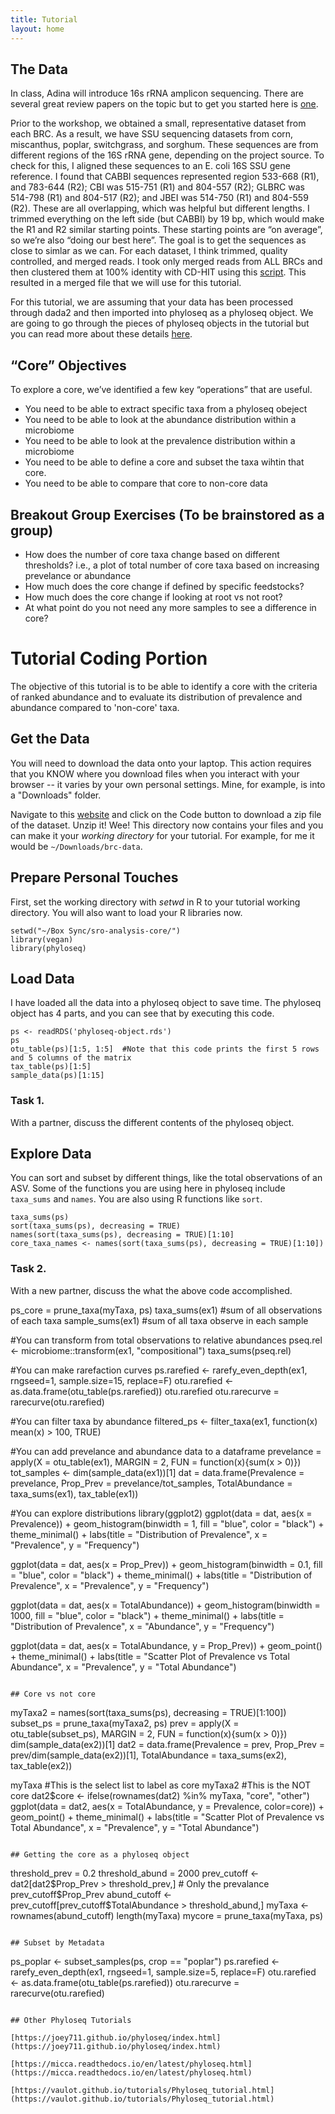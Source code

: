 ```yaml
---
title: Tutorial
layout: home
---
```


## The Data

In class, Adina will introduce 16s rRNA amplicon sequencing.  There are several great review papers on the topic but to get you started here is [one](https://journals.asm.org/doi/10.1128/spectrum.00563-23).

Prior to the workshop, we obtained a small, representative dataset from each BRC.  As a result, we have SSU sequencing datasets from corn, miscanthus, poplar, switchgrass, and sorghum.  These sequences are from different regions of the 16S rRNA gene, depending on the project source.  To check for this, I aligned these sequences to an E. coli 16S SSU gene reference.  I found that CABBI sequences represented region 533-668 (R1), and 783-644 (R2); CBI was 515-751 (R1) and 804-557 (R2); GLBRC was 514-798 (R1) and 804-517 (R2); and JBEI was 514-750 (R1) and 804-559 (R2).  These are all overlapping, which was helpful but different lengths.  I trimmed everything on the left side (but CABBI) by 19 bp, which would make the R1 and R2 similar starting points.  These starting points are “on average”, so we’re also “doing our best here”.  The goal is to get the sequences as close to simlar as we can.  For each dataset, I think trimmed, quality controlled, and merged reads.  I took only merged reads from ALL BRCs and then clustered them at 100% identity with CD-HIT using this [script](https://github.com/dsamoht/utility/tree/main?tab=readme-ov-file#collapse_asvpy).  This resulted in a merged file that we will use for this tutorial.

For this tutorial, we are assuming that your data has been processed through dada2 and then imported into phyloseq as a phyloseq object.  We are going to go through the pieces of phyloseq objects in the tutorial but you can read more about these details [here](https://joey711.github.io/phyloseq/import-data.html).

## “Core” Objectives

To explore a core, we’ve identified a few key “operations” that are useful.
* You need to be able to extract specific taxa from a phyloseq obeject
* You need to be able to look at the abundance distribution within a microbiome
* You need to be able to look at the prevalence distribution within a microbiome
* You need to be able to define a core and subset the taxa wihtin that core.
* You need to be able to compare that core to non-core data

## Breakout Group Exercises (To be brainstored as a group)

* How does the number of core taxa change based on different thresholds?  i.e., a plot of total number of core taxa based on increasing prevelance or abundance
* How much does the core change if defined by specific feedstocks?
* How much does the core change if looking at root vs not root?
* At what point do you not need any more samples to see a difference in core?

# Tutorial Coding Portion

The objective of this tutorial is to be able to identify a core with the criteria of ranked abundance and to evaluate its distribution of prevalence and abundance compared to 'non-core' taxa.

## Get the Data
You will need to download the data onto your laptop.  This action requires that you KNOW where you download files when you interact with your browser -- it varies by your own personal settings.  Mine, for example, is into a "Downloads" folder.  

Navigate to this [website](https://github.com/germs-lab/brc-data) and click on the Code button to download a zip file of the dataset.  Unzip it!  Wee!  This directory now contains your files and you can make it your *working directory* for your tutorial.  For example, for me it would be `~/Downloads/brc-data`.

## Prepare Personal Touches

First, set the working directory with *setwd* in R to your tutorial working directory.  You will also want to load your R libraries now.

```
setwd("~/Box Sync/sro-analysis-core/")
library(vegan)
library(phyloseq)
```

## Load Data
I have loaded all the data into a phyloseq object to save time.  The phyloseq object has 4 parts, and you can see that by executing this code.

```
ps <- readRDS('phyloseq-object.rds')
ps
otu_table(ps)[1:5, 1:5]  #Note that this code prints the first 5 rows and 5 columns of the matrix
tax_table(ps)[1:5]
sample_data(ps)[1:15]
```

### Task 1. 
With a partner, discuss the different contents of the phyloseq object.

## Explore Data 
You can sort and subset by different things, like the total observations of an ASV.  Some of the functions you are using here in phyloseq include `taxa_sums` and `names`.  You are also using R functions like `sort`.

```
taxa_sums(ps)
sort(taxa_sums(ps), decreasing = TRUE)
names(sort(taxa_sums(ps), decreasing = TRUE)[1:10]
core_taxa_names <- names(sort(taxa_sums(ps), decreasing = TRUE)[1:10])
```

### Task 2.
With a new partner, discuss the what the above code accomplished.


ps_core = prune_taxa(myTaxa, ps)
taxa_sums(ex1) #sum of all observations of each taxa
sample_sums(ex1) #sum of all taxa observe in each sample

#You can transform from total observations to relative abundances
pseq.rel <- microbiome::transform(ex1, "compositional")
taxa_sums(pseq.rel)

#You can make rarefaction curves
ps.rarefied <- rarefy_even_depth(ex1, rngseed=1, sample.size=15, replace=F)
otu.rarefied <- as.data.frame(otu_table(ps.rarefied))
otu.rarefied
otu.rarecurve = rarecurve(otu.rarefied)

#You can filter taxa by abundance
filtered_ps <- filter_taxa(ex1, function(x) mean(x) > 100, TRUE)

#You can add prevelance and abundance data to a dataframe
prevelance = apply(X = otu_table(ex1),
                     MARGIN = 2,
                     FUN = function(x){sum(x > 0)})
tot_samples <- dim(sample_data(ex1))[1]
dat = data.frame(Prevalence = prevelance, Prop_Prev = prevelance/tot_samples,
                          TotalAbundance = taxa_sums(ex1),
                          tax_table(ex1))

#You can explore distributions
library(ggplot2)
ggplot(data = dat, aes(x = Prevalence)) +
  geom_histogram(binwidth = 1, fill = "blue", color = "black") +
  theme_minimal() +
  labs(title = "Distribution of Prevalence",
       x = "Prevalence",
       y = "Frequency")

ggplot(data = dat, aes(x = Prop_Prev)) +
  geom_histogram(binwidth = 0.1, fill = "blue", color = "black") +
  theme_minimal() +
  labs(title = "Distribution of Prevalence",
       x = "Prevalence",
       y = "Frequency")

ggplot(data = dat, aes(x = TotalAbundance)) +
  geom_histogram(binwidth = 1000, fill = "blue", color = "black") +
  theme_minimal() +
  labs(title = "Distribution of Prevalence",
       x = "Abundance",
       y = "Frequency")

ggplot(data = dat, aes(x = TotalAbundance, y = Prop_Prev)) +
  geom_point() +
  theme_minimal() +
  labs(title = "Scatter Plot of Prevalence vs Total Abundance",
       x = "Prevalence",
       y = "Total Abundance")
```

## Core vs not core

```
myTaxa2 = names(sort(taxa_sums(ps), decreasing = TRUE)[1:100])
subset_ps = prune_taxa(myTaxa2, ps)
prev = apply(X = otu_table(subset_ps),
                     MARGIN = 2,
                     FUN = function(x){sum(x > 0)})
dim(sample_data(ex2))[1]
dat2 = data.frame(Prevalence = prev, Prop_Prev = prev/dim(sample_data(ex2))[1],
                           TotalAbundance = taxa_sums(ex2),
                           tax_table(ex2))

myTaxa #This is the select list to label as core
myTaxa2 #This is the NOT core
dat2$core <- ifelse(rownames(dat2) %in% myTaxa, "core", "other")
ggplot(data = dat2, aes(x = TotalAbundance, y = Prevalence, color=core)) +
  geom_point() +
  theme_minimal() +
  labs(title = "Scatter Plot of Prevalence vs Total Abundance",
       x = "Prevalence",
       y = "Total Abundance")
```

## Getting the core as a phyloseq object
```
threshold_prev = 0.2
threshold_abund = 2000
prev_cutoff <- dat2[dat2$Prop_Prev > threshold_prev,] # Only the prevalance
prev_cutoff$Prop_Prev
abund_cutoff <- prev_cutoff[prev_cutoff$TotalAbundance > threshold_abund,]
myTaxa <- rownames(abund_cutoff)
length(myTaxa)
mycore = prune_taxa(myTaxa, ps)
```

## Subset by Metadata
```
ps_poplar <- subset_samples(ps, crop == "poplar")
ps.rarefied <- rarefy_even_depth(ex1, rngseed=1, sample.size=5, replace=F)
otu.rarefied <- as.data.frame(otu_table(ps.rarefied))
otu.rarecurve = rarecurve(otu.rarefied)
```

## Other Phyloseq Tutorials

[https://joey711.github.io/phyloseq/index.html](https://joey711.github.io/phyloseq/index.html)

[https://micca.readthedocs.io/en/latest/phyloseq.html](https://micca.readthedocs.io/en/latest/phyloseq.html)

[https://vaulot.github.io/tutorials/Phyloseq_tutorial.html](https://vaulot.github.io/tutorials/Phyloseq_tutorial.html)


